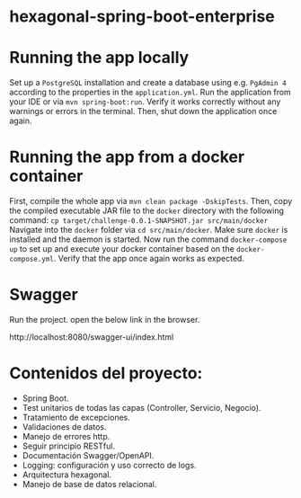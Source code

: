 # hexagonal-spring-boot-enterprise


# Running the app locally

Set up a `PostgreSQL` installation and create a database using e.g. `PgAdmin 4`
according to the properties in the `application.yml`. Run
the application from
your IDE or via `mvn spring-boot:run`. Verify it works correctly without any warnings or errors in the terminal. Then,
shut down the application once again.

# Running the app from a docker container

First, compile the whole app via `mvn clean package -DskipTests`. Then, copy the compiled executable JAR file to
the `docker` directory with the following
command: `cp target/challenge-0.0.1-SNAPSHOT.jar src/main/docker`
Navigate into the `docker` folder via `cd src/main/docker`. Make
sure `docker` is installed and the daemon is started. Now run the
command `docker-compose up` to set up and execute your docker container based on the `docker-compose.yml`. Verify
that the app once again works as expected.

# Swagger
Run the project. open the below link in the browser.

http://localhost:8080/swagger-ui/index.html

# Contenidos del proyecto:

<ul>
<li>Spring Boot. </li>
<li>Test unitarios de todas las capas (Controller, Servicio, Negocio). </li>
<li>Tratamiento de excepciones. </li>
<li>Validaciones de datos. </li>
<li>Manejo de errores http.</li>
<li>Seguir principio RESTful. </li>
<li>Documentación Swagger/OpenAPI. </li>
<li>Logging: configuración y uso correcto de logs. </li>
<li>Arquitectura hexagonal. </li>
<li>Manejo de base de datos relacional. </li>
</ul>











